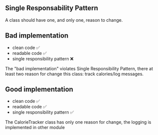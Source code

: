 ## Single Responsability Pattern

A class should have one, and only one, reason to change.

## Bad implementation

- clean code ✅
- readable code ✅
- single responsibility pattern ❌

The "bad implementation" violates Single Responsibility Pattern, there at least two reason for change this class: track calories/log messages.

## Good implementation

- clean code ✅
- readable code ✅
- single responsibility pattern ✅

The CalorieTracker class has only one reason for change, the logging is implemented in other module
